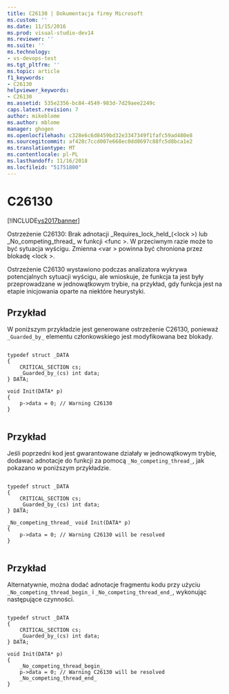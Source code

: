 ```yaml
---
title: C26130 | Dokumentacja firmy Microsoft
ms.custom: ''
ms.date: 11/15/2016
ms.prod: visual-studio-dev14
ms.reviewer: ''
ms.suite: ''
ms.technology:
- vs-devops-test
ms.tgt_pltfrm: ''
ms.topic: article
f1_keywords:
- C26130
helpviewer_keywords:
- C26130
ms.assetid: 535e2356-bc84-4549-983d-7d29aee2249c
caps.latest.revision: 7
author: mikeblome
ms.author: mblome
manager: ghogen
ms.openlocfilehash: c328e6c6d8459bd32e3347349f1fafc59ad480e8
ms.sourcegitcommit: af428c7ccd007e668ec0dd8697c88fc5d8bca1e2
ms.translationtype: MT
ms.contentlocale: pl-PL
ms.lasthandoff: 11/16/2018
ms.locfileid: "51751800"
---
```

# <a name="c26130"></a>C26130
[!INCLUDE[vs2017banner](../includes/vs2017banner.md)]

Ostrzeżenie C26130: Brak adnotacji \_Requires_lock_held\_(\<lock >) lub \_No_competing_thread\_ w funkcji \<func >. W przeciwnym razie może to być sytuacja wyścigu. Zmienna \<var > powinna być chroniona przez blokadę \<lock >.  
  
 Ostrzeżenie C26130 wystawiono podczas analizatora wykrywa potencjalnych sytuacji wyścigu, ale wnioskuje, że funkcja ta jest były przeprowadzane w jednowątkowym trybie, na przykład, gdy funkcja jest na etapie inicjowania oparte na niektóre heurystyki.  
  
## <a name="example"></a>Przykład  
 W poniższym przykładzie jest generowane ostrzeżenie C26130, ponieważ `_Guarded_by_` elementu członkowskiego jest modyfikowana bez blokady.  
  
```  
  
typedef struct _DATA   
{  
    CRITICAL_SECTION cs;  
    _Guarded_by_(cs) int data;  
} DATA;  
  
void Init(DATA* p)   
{  
    p->data = 0; // Warning C26130  
}  
  
```  
  
## <a name="example"></a>Przykład  
 Jeśli poprzedni kod jest gwarantowane działały w jednowątkowym trybie, dodawać adnotacje do funkcji za pomocą `_No_competing_thread_`, jak pokazano w poniższym przykładzie.  
  
```  
  
typedef struct _DATA   
{  
    CRITICAL_SECTION cs;  
    _Guarded_by_(cs) int data;  
} DATA;  
  
_No_competing_thread_ void Init(DATA* p)   
{  
    p->data = 0; // Warning C26130 will be resolved  
}  
  
```  
  
## <a name="example"></a>Przykład  
 Alternatywnie, można dodać adnotacje fragmentu kodu przy użyciu `_No_competing_thread_begin_` i `_No_competing_thread_end_`, wykonując następujące czynności.  
  
```  
  
typedef struct _DATA   
{  
    CRITICAL_SECTION cs;  
    _Guarded_by_(cs) int data;  
} DATA;  
  
void Init(DATA* p)   
{  
    _No_competing_thread_begin_  
    p->data = 0; // Warning C26130 will be resolved  
    _No_competing_thread_end_  
}  
  
```



